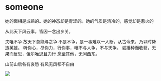 # someone
她的面相是成熟的。她的神态却是青涩的。她的气质是清冷的，感觉却是惹火的

从此天下风云事，皆因一念出乡关。

夫唯不争 故天下莫能与之争
不是不争，是一事难以一人断，从古今来，乃以时势造英雄。
听你心，尽你力，行你事，唯不与人争，不与天争。
尝播种而收获，无果而反思，但尔唯思且力行 念至其他，无问西东。


山前山后各有哀愁 有风无风都不自由


![](https://cdn.jsdelivr.net/gh/GWrety/Ima/20220505195925.png)




